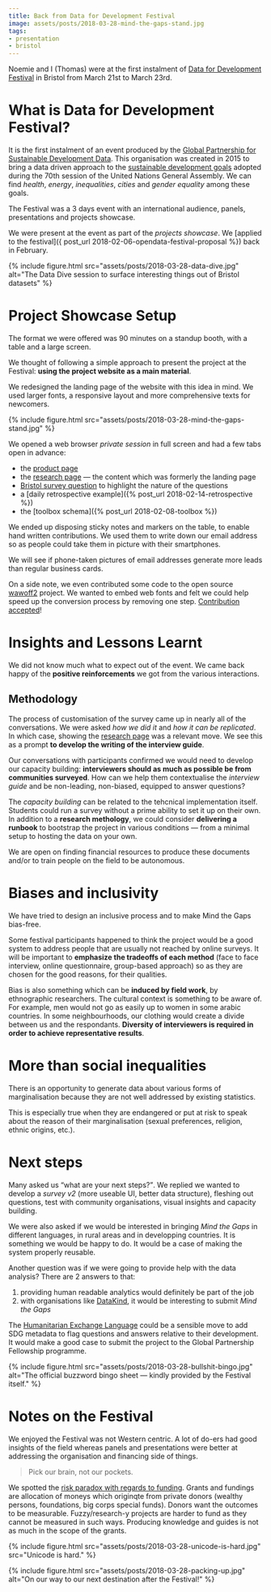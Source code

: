 ```yaml
---
title: Back from Data for Development Festival
image: assets/posts/2018-03-28-mind-the-gaps-stand.jpg
tags:
- presentation
- bristol
---
```


Noemie and I (Thomas) were at the first instalment of
[Data for Development Festival][] in Bristol from March 21st to March 23rd.

<!--more-->

# What is Data for Development Festival?

It is the first instalment of an event produced by the
[Global Partnership for Sustainable Development Data][].
This organisation was created in 2015 to bring a data driven approach to the [sustainable development goals][] adopted during the 70th session of the United Nations General Assembly.
We can find _health_, _energy_, _inequalities_, _cities_ and _gender equality_ among these goals.

The Festival was a 3 days event with an international audience, panels, presentations and projects showcase.

We were present at the event as part of the _projects showcase_.
We [applied to the festival]({ post_url 2018-02-06-opendata-festival-proposal %}) back in February.

{% include figure.html src="assets/posts/2018-03-28-data-dive.jpg" alt="The Data Dive session to surface interesting things out of Bristol datasets" %}


# Project Showcase Setup

The format we were offered was 90 minutes on a standup booth, with a table and a large screen.

We thought of following a simple approach to present the project at the Festival: **using the project website as a main material**.

We redesigned the landing page of the website with this idea in mind.
We used larger fonts, a responsive layout and more comprehensive texts for newcomers.

{% include figure.html src="assets/posts/2018-03-28-mind-the-gaps-stand.jpg" %}

We opened a web browser _private session_ in full screen and had a few tabs open in advance:

- the [product page](/)
- the [research page][] — the content which was formerly the landing page
- [Bristol survey question](/surveys/uk/bristol/) to highlight the nature of the questions
- a [daily retrospective example]({% post_url 2018-02-14-retrospective %})
- the [toolbox schema]({% post_url 2018-02-08-toolbox %})

We ended up disposing sticky notes and markers on the table, to enable hand written contributions.
We used them to write down our email address so as people could take them in picture with their smartphones.

We will see if phone-taken pictures of email addresses generate more leads than regular business cards.

On a side note, we even contributed some code to the open source [wawoff2][] project.
We wanted to embed web fonts and felt we could help speed up the conversion process by removing one step. [Contribution accepted](https://github.com/fontello/wawoff2/pull/3)!


# Insights and Lessons Learnt

We did not know much what to expect out of the event.
We came back happy of the **positive reinforcements** we got from the various interactions.


## Methodology

The process of customisation of the survey came up in nearly all of the conversations.
We were asked _how we did it_ and _how it can be replicated_.
In which case, showing the [research page][] was a relevant move.
We see this as a prompt **to develop the writing of the interview guide**.

Our conversations with participants confirmed we would need
to develop our capacity building: **interviewers should as much as possible be from communities surveyed**. How can we help them contextualise the _interview guide_ and be non-leading, non-biased, equipped to answer questions?

The _capacity building_ can be related to the tehcnical implementation itself.
Students could run a survey without a prime ability to set it up on their own.
In addition to a **research methology**, we could consider **delivering a runbook** to bootstrap the project in various conditions — from a minimal setup to hosting the data on your own.

We are open on finding financial resources to produce these documents and/or to train people on the field to be autonomous.


# Biases and inclusivity

We have tried to design an inclusive process and to make Mind the Gaps bias-free.

Some festival participants happened to think the project would be a good system to address people that are usually not reached by online surveys.
It will be important to **emphasize the tradeoffs of each method** (face to face interview, online questionnaire, group-based approach) so as they are chosen for the good reasons, for their qualities.

Bias is also something which can be **induced by field work**, by ethnographic researchers.
The cultural context is something to be aware of.
For example, men would not go as easily up to women in some arabic countries. In some neighbourhoods, our clothing would create a divide between us and the respondants.
**Diversity of interviewers is required in order to achieve representative results**.


# More than social inequalities

There is an opportunity to generate data about various forms of marginalisation
because they are not well addressed by existing statistics.

This is especially true when they are endangered or put at risk to speak about the reason of their marginalisation (sexual preferences, religion, ethnic origins, etc.).


# Next steps

Many asked us <q>what are your next steps?</q>.
We replied we wanted to develop a _survey v2_ (more useable UI, better data structure), fleshing out questions, test with community organisations, visual insights and capacity building.

We were also asked if we would be interested in bringing _Mind the Gaps_ in different languages, in rural areas and in developping countries.
It is something we would be happy to do. It would be a case of making the system properly reusable.

Another question was if we were going to provide help with the data analysis?
There are 2 answers to that:

1. providing human readable analytics would definitely be part of the job
2. with organisations like [DataKind][], it would be interesting to submit _Mind the Gaps_

The [Humanitarian Exchange Language][] could be a sensible move to add SDG metadata to flag questions and answers relative to their development.<br>
It would make a good case to submit the project to the Global Partnership Fellowship programme.

{% include figure.html src="assets/posts/2018-03-28-bullshit-bingo.jpg" alt="The official buzzword bingo sheet — kindly provided by the Festival itself." %}


# Notes on the Festival

We enjoyed the Festival was not Western centric.
A lot of do-ers had good insights of the field whereas panels and presentations were better at addressing the organisation and financing side of things.

> Pick our brain, not our pockets.

We spotted the [risk paradox with regards to funding](http://www.data4sdgs.org/news/making-case-more-and-better-financing-data).
Grants and fundings are allocation of moneys which originqte from private donors (wealthy persons, foundations, big corps special funds).
Donors want the outcomes to be measurable. Fuzzy/research-y projects are harder to fund as they cannot be measured in such ways.
Producing knowledge and guides is not as much in the scope of the grants.

{% include figure.html src="assets/posts/2018-03-28-unicode-is-hard.jpg" src="Unicode is hard." %}

{% include figure.html src="assets/posts/2018-03-28-packing-up.jpg" alt="On our way to our next destination after the Festival!" %}


[Data for Development Festival]: http://www.data4sdgs.org/news/data-development-festival
[Global Partnership for Sustainable Development Data]: http://www.data4sdgs.org
[United Nations Millenium Development Goals]: https://www.un.org/millenniumgoals/global.shtml
[sustainable development goals]: https://www.un.org/sustainabledevelopment/sustainable-development-goals/
[wawoff2]: https://github.com/fontello/wawoff2
[research page]: /research/
[DataKind]: http:www.datakind.org/
[Humanitarian Exchange Language]: http://hxlstandard.org/
